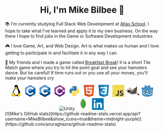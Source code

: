 <!DOCTYPE html>
<html lang="en" dir="ltr">
  <h1 align=center> Hi, I'm Mike Bilbee 👾</h1>

  
  <p>📚 I'm currently studying Full Stack Web Development at <a href="https://www.atlasschool.com/">Atlas School</a>. I hope to take what I've learned and apply it to my own business. On the way there I hope to find jobs in the Game or Software Development industries.</p>
  <p>🎮 I love Game, Art, and Web Design. Art is what makes us human and I love getting to participate in and facilitate it in any way I can.</p>
  <p>🐹 My friends and I made a game called <a href="https://breakfasthub.itch.io/breakfast-break">Breakfast Break</a>! It is a short Tile Match game where you try to hit the point goal and see your hamsters dance. But be careful! If time runs out or you use all your moves, you'll make your hamsters cry</p>
 

  <div align=center>
    <img src="https://github.com/devicons/devicon/blob/master/icons/linux/linux-original.svg" title="Linux" alt="Linux" width="40" height="40"/>&nbsp;
    <img src="https://github.com/devicons/devicon/blob/master/icons/c/c-original.svg" title="C" alt="C" width="40" height="40"/>&nbsp;
    <img src="https://github.com/devicons/devicon/blob/master/icons/cplusplus/cplusplus-original.svg" title="Cplusplus" alt="Cplusplus" width="40" height="40"/>&nbsp;
    <img src="https://github.com/devicons/devicon/blob/master/icons/csharp/csharp-original.svg" title="Csharp" alt="Csharp" width="40" height="40"/>&nbsp;
    <img src="https://github.com/devicons/devicon/blob/master/icons/python/python-original.svg" title="Python" alt="Python" width="40" height="40"/>&nbsp;
    <img src="https://github.com/devicons/devicon/blob/master/icons/html5/html5-original.svg" title="HTML" alt="HTML" width="40" height="40"/>&nbsp;
    <img src="https://github.com/devicons/devicon/blob/master/icons/css3/css3-original.svg" title="CSS" alt="CSS" width="40" height="40"/>&nbsp;
    <img src="https://github.com/devicons/devicon/blob/master/icons/javascript/javascript-original.svg" title="JavaScript" alt="JavaScript" width="40" height="40"/>&nbsp;
    <img src="https://github.com/devicons/devicon/blob/master/icons/gimp/gimp-original.svg" title="Gimp" alt="Gimp" width="40" height="40"/>&nbsp;
    <img src="https://github.com/devicons/devicon/blob/master/icons/godot/godot-original.svg" title="Godot" alt="Godot" width="40" height="40"/>&nbsp;
    <img src="https://www.vectorlogo.zone/logos/unity3d/unity3d-icon.svg" title="Unity" alt="Unity" width="40" height="40"/>&nbsp;
    <img src="https://github.com/devicons/devicon/blob/master/icons/mongodb/mongodb-original.svg" title="MongoDB" alt="MongoDB" width="40" height="40"/>&nbsp;
    <a href="https://www.linkedin.com/in/ben-harper-webdev/"><img src="https://github.com/devicons/devicon/blob/master/icons/linkedin/linkedin-original.svg" title="LinkedIn" alt="LinkedIn" width="40" height="40"/>&nbsp;</a>
  </div>

  <div>
    [![Mike's GitHub stats](https://github-readme-stats.vercel.app/api?username=MikeBilbee&show_icons=true&theme=midnight-purple)](https://github.com/anuraghazra/github-readme-stats)
  </div>
</html>
